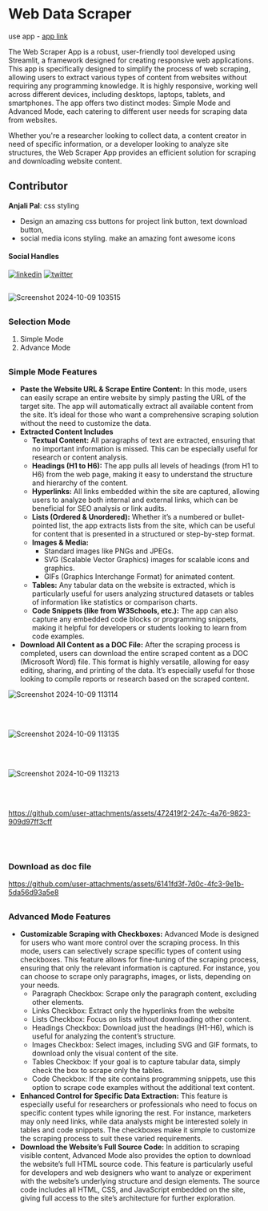 
# Web Data Scraper

use app - [app link](https://web-data-scraper-ou-minor-project.streamlit.app/)

The Web Scraper App is a robust, user-friendly tool developed using Streamlit, a framework designed for creating responsive web applications. This app is specifically designed to simplify the process of web scraping, allowing users to extract various types of content from websites without requiring any programming knowledge. It is highly responsive, working well across different devices, including desktops, laptops, tablets, and smartphones. The app offers two distinct modes: Simple Mode and Advanced Mode, each catering to different user needs for scraping data from websites.

Whether you're a researcher looking to collect data, a content creator in need of specific information, or a developer looking to analyze site structures, the Web Scraper App provides an efficient solution for scraping and downloading website content.



## Contributor

**Anjali Pal**: css styling
- Design an amazing css buttons for project link button, text download button,
-  social media icons styling. make an amazing font awesome icons

<h4>Social Handles</h4>

[![linkedin](https://img.shields.io/badge/linkedin-0A66C2?style=for-the-badge&logo=linkedin&logoColor=white)](https://www.linkedin.com/in/anjali-pal-51742a256/) [![twitter](https://img.shields.io/badge/twitter-1DA1F2?style=for-the-badge&logo=twitter&logoColor=white)](https://github.com/anjalipal659)


##

![Screenshot 2024-10-09 103515](https://github.com/user-attachments/assets/fcee3a93-652f-4512-82ba-7ac40ab47423)

##

<h3><b>Selection Mode</b></h3>
    <ol>
        <li>Simple Mode</li>
        <li>Advance Mode</li>
    </ol>
    
##

<h3><b>Simple Mode Features</b></h3>

<ul>
  <li><b>Paste the Website URL & Scrape Entire Content:</b> In this mode, users can easily scrape an entire website by simply pasting the URL of the target site. The app will automatically extract all available content from the site. It’s ideal for those who want a comprehensive scraping solution without the need to customize the data.</li>

  <li>
    <b>Extracted Content Includes</b>
        <ul>
          <li><b>Textual Content:</b> All paragraphs of text are extracted, ensuring that no important information is missed. This can be especially useful for research or content analysis.</li>
          <li><b>Headings (H1 to H6):</b> The app pulls all levels of headings (from H1 to H6) from the web page, making it easy to understand the structure and hierarchy of the content.</li>
          <li><b>Hyperlinks:</b> All links embedded within the site are captured, allowing users to analyze both internal and external links, which can be beneficial for SEO analysis or link audits.</li>
          <li><b>Lists (Ordered & Unordered):</b> Whether it’s a numbered or bullet-pointed list, the app extracts lists from the site, which can be useful for content that is presented in a structured or step-by-step format.</li>
          <li><b>Images & Media:</b>
              <ul>
                  <li>Standard images like PNGs and JPEGs.</li>
                  <li>SVG (Scalable Vector Graphics) images for scalable icons and graphics.</li>
                  <li>GIFs (Graphics Interchange Format) for animated content.</li>
              </ul>
          </li>
         <li><b>Tables:</b> Any tabular data on the website is extracted, which is particularly useful for users analyzing structured datasets or tables of information like statistics or comparison charts.</li>
        <li><b>Code Snippets (like from W3Schools, etc.):</b> The app can also capture any embedded code blocks or programming snippets, making it helpful for developers or students looking to learn from code examples.</li>
        </ul>
  </li>
  <li><b>Download All Content as a DOC File:</b> After the scraping process is completed, users can download the entire scraped content as a DOC (Microsoft Word) file. This format is highly versatile, allowing for easy editing, sharing, and printing of the data. It’s especially useful for those looking to compile reports or research based on the scraped content.</li>
</ul>

![Screenshot 2024-10-09 113114](https://github.com/user-attachments/assets/c03903ba-a238-4952-b61b-b1653bda3743)

<br>
<br>

![Screenshot 2024-10-09 113135](https://github.com/user-attachments/assets/4fae700e-7213-4de7-98c6-4d8e4ab2305e)

<br>
<br>

![Screenshot 2024-10-09 113213](https://github.com/user-attachments/assets/5803efce-186e-4b77-90a6-4fa16d95b741)


<br>
<br>


https://github.com/user-attachments/assets/472419f2-247c-4a76-9823-909d97ff3cff


<br>
<br>

<h3>Download as doc file</h3>





https://github.com/user-attachments/assets/6141fd3f-7d0c-4fc3-9e1b-5da56d93a5e8

##

<h3><b>Advanced Mode Features</b></h3>


<ul>
    <li><b>Customizable Scraping with Checkboxes:</b> Advanced Mode is designed for users who want more control over the scraping process. In this mode, users can selectively scrape specific types of content using checkboxes. This feature allows for fine-tuning of the scraping process, ensuring that only the relevant information is captured. For instance, you can choose to scrape only paragraphs, images, or lists, depending on your needs.
        <ul>
            <li>Paragraph Checkbox: Scrape only the paragraph content, excluding other elements.</li>
            <li>Links Checkbox: Extract only the hyperlinks from the website</li>
            <li>Lists Checkbox: Focus on lists without downloading other content.</li>
            <li>Headings Checkbox: Download just the headings (H1-H6), which is useful for analyzing the content’s structure.</li>
            <li>Images Checkbox: Select images, including SVG and GIF formats, to download only the visual content of the site.</li>
            <li>Tables Checkbox: If your goal is to capture tabular data, simply check the box to scrape only the tables.</li>
            <li>Code Checkbox: If the site contains programming snippets, use this option to scrape code examples without the additional text content.</li>
        </ul>
    </li>
    <li><b>Enhanced Control for Specific Data Extraction:</b> This feature is especially useful for researchers or professionals who need to focus on specific content types while ignoring the rest. For instance, marketers may only need links, while data analysts might be interested solely in tables and code snippets. The checkboxes make it simple to customize the scraping process to suit these varied requirements.</li>
    <li><b>Download the Website’s Full Source Code:</b> In addition to scraping visible content, Advanced Mode also provides the option to download the website’s full HTML source code. This feature is particularly useful for developers and web designers who want to analyze or experiment with the website’s underlying structure and design elements. The source code includes all HTML, CSS, and JavaScript embedded on the site, giving full access to the site’s architecture for further exploration.</li>
</ul>





